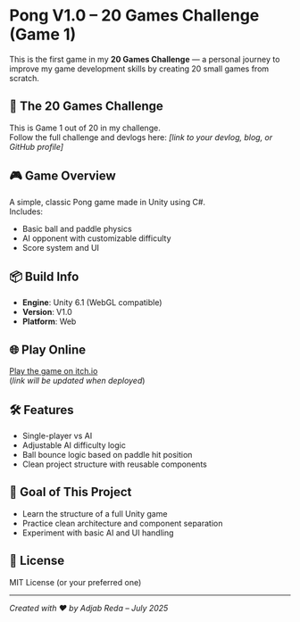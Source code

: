 # Pong V1.0 – 20 Games Challenge (Game 1)

This is the first game in my **20 Games Challenge** — a personal journey to improve my game development skills by creating 20 small games from scratch.

## 🚀 The 20 Games Challenge
This is Game 1 out of 20 in my challenge.  
Follow the full challenge and devlogs here: *[link to your devlog, blog, or GitHub profile]*

## 🎮 Game Overview
A simple, classic Pong game made in Unity using C#.  
Includes:
- Basic ball and paddle physics  
- AI opponent with customizable difficulty  
- Score system and UI

## 📦 Build Info
- **Engine**: Unity 6.1 (WebGL compatible)
- **Version**: V1.0
- **Platform**: Web

## 🌐 Play Online
[Play the game on itch.io]()  
(*link will be updated when deployed*)

## 🛠️ Features
- Single-player vs AI
- Adjustable AI difficulty logic
- Ball bounce logic based on paddle hit position
- Clean project structure with reusable components

## 🧠 Goal of This Project
- Learn the structure of a full Unity game
- Practice clean architecture and component separation
- Experiment with basic AI and UI handling


## 📜 License
MIT License (or your preferred one)

---

*Created with ❤️ by Adjab Reda – July 2025*
